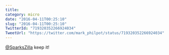 ```yaml
---
title: 
category: micro
date: "2016-04-11T00:25:10"
slug: "2016-04-11T00:25:10"
TwitterId: "719320352266924034"
TweetUrl: "https://twitter.com/mark_philpot/status/719320352266924034"
---
```


[@SparksZilla](https://twitter.com/SparksZilla) keep it!
